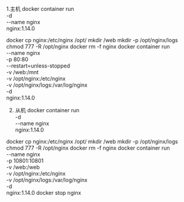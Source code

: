  1.主机
docker container run \
  -d \
  --name nginx \
  nginx:1.14.0

docker cp nginx:/etc/nginx /opt/
mkdir /web
mkdir -p /opt/nginx/logs
chmod 777 -R /opt/nginx
docker rm -f nginx
docker container run \
  --name nginx \
  -p 80:80 \
  --restart=unless-stopped \
  -v /web:/mnt \
  -v /opt/nginx:/etc/nginx \
  -v /opt/nginx/logs:/var/log/nginx \
  -d \
  nginx:1.14.0

2. 从机
docker container run \
  -d \
  --name nginx \
  nginx:1.14.0

docker cp nginx:/etc/nginx /opt/
mkdir /web
mkdir -p /opt/nginx/logs
chmod 777 -R /opt/nginx
docker rm -f nginx
docker container run \
  --name nginx \
  -p 10801:10801 \
  -v /web:/web \
  -v /opt/nginx:/etc/nginx \
  -v /opt/nginx/logs:/var/log/nginx \
  -d \
  nginx:1.14.0
docker stop nginx

